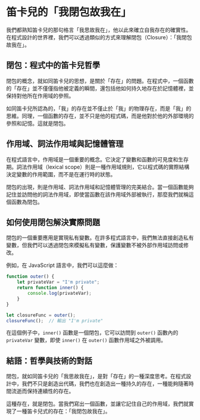 # 笛卡兒的「我閉包故我在」
我們都熟知笛卡兒的那句格言「我思故我在」，他以此來確立自我存在的確實性。在程式設計的世界裡，我們可以透過類似的方式來理解閉包（Closure）：「我閉包故我在」。

## 閉包：程式中的笛卡兒哲學

閉包的概念，就如同笛卡兒的思想，是關於「存在」的問題。在程式中，一個函數的「存在」並不僅僅指他被定義的瞬間，還包括他如何持久地存在於記憶體裡，並保持對他所在作用域的參照。

如同笛卡兒所認為的，「我」的存在並不僅止於「我」的物理存在，而是「我」的思維。同理，一個函數的存在，並不只是他的程式碼，而是他對於他的外部環境的參照和記憶。這就是閉包。

## 作用域、詞法作用域與記憶體管理

在程式語言中，作用域是一個重要的概念。它決定了變數和函數的可見度和生存期。詞法作用域（lexical scope）則是一種作用域規則，它以程式碼的實際結構決定變數的作用範圍，而不是在運行時的狀態。

閉包的出現，則是作用域、詞法作用域和記憶體管理的完美結合。當一個函數能夠記住並訪問他的詞法作用域，即使當函數在該作用域外部被執行，那麼我們就稱這個函數為閉包。

## 如何使用閉包解決實際問題

閉包的一個重要應用是實現私有變數。在許多程式語言中，我們無法直接創造私有變數，但我們可以透過閉包來模擬私有變數，保護變數不被外部作用域訪問或修改。

例如，在 JavaScript 語言中，我們可以這麼做：

```javascript
function outer() {
    let privateVar = "I'm private";
    return function inner() {
        console.log(privateVar);
    }
}

let closureFunc = outer();
closureFunc();  // 輸出 "I'm private"
```

在這個例子中，`inner()` 函數是一個閉包，它可以訪問到 `outer()` 函數內的 `privateVar` 變數，即使 `inner()` 在 `outer()` 函數作用域之外被調用。

## 結語：哲學與技術的對話

閉包，就如同笛卡兒的「我思故我在」，是對「存在」的一種深度思考。在程式設計中，我們不只是創造出代碼，我們也在創造出一種持久的存在，一種能夠隨著時間流逝而保持連續性的存在。

這種存在，就是閉包。當我們寫出一個函數，並讓它記住自己的作用域，我們就實現了一種笛卡兒式的存在：「我閉包故我在」。